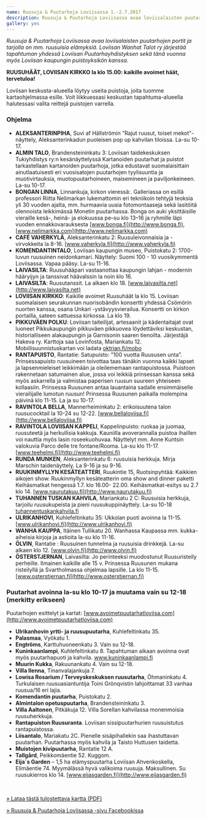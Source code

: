```yaml
---
name: Ruusuja & Puutarhoja Loviisassa 1.-2.7.2017
description: Ruusuja & Puutarhoja Loviisassa avaa loviisalaisten puutarhojen portit ja tarjolla on mm. ruusuisia elämyksiä. Lauantaina 1.7. Loviisan kirkossa kaikille avoimet Ruusuhäät!
gallery: yes
---
```

*Ruusuja & Puutarhoja Loviisassa avaa loviisalaisten puutarhojen portit ja tarjolla on mm. ruusuisia elämyksiä.
Loviisan Wanhat Talot ry järjestää tapahtuman yhdessä Loviisan Puutarhayhdistyksen sekä tänä vuonna myös Loviisan kaupungin puistoyksikön kanssa.*

**RUUSUHÄÄT, LOVIISAN KIRKKO la klo 15.00: kaikille avoimet häät, tervetuloa!**


Loviisan keskusta-alueella löytyy useita puistoja, joita tuomme kartaohjelmassa esille. Voit liikkuessasi keskustan tapahtuma-alueella halutessasi valita reittejä puistojen varrella.

### Ohjelma

- **ALEKSANTERINPIHA**, Suvi af Hällströmin ”Rajut ruusut, toiset mekot"-näyttely,  Aleksanterinkadun puoleisen pop up kahvilan tiloissa. La-su 10-17.
- **ALMIN TALO**, Brandensteininkatu 3:  Loviisan taidekeskuksen Tukiyhdistys ry:n kesänäyttelyssä Kartanoiden puutarhat ja puistot tarkastellaan kartanoiden puutarhoja, jotka edustavat suomalaisittain ainutlaatuisesti eri vuosisatojen puutarhojen tyylisuuntia ja muotivirtauksia, muotopuutarhoineen, maisemineen ja paviljonkeineen. La-su 10-17.
- **BONGAN LINNA**, Linnankuja, kirkon vieressä:.  Galleriassa on esillä professori Riitta Nelimarkan lukemattomin eri tekniikoin tehtyjä teoksia yli 30 vuoden ajalta, mm. hurmaavia uusia fotomontaaseja sekä lasitöitä olennoista leikkimässä Monetin puutarhassa. Bonga on auki yksittäisille vieraille kesä-, heinä- ja elokuussa pe–su klo 13–16 ja ryhmille läpi vuoden ennakkovarauksesta [www.bonga.fi](http://www.bonga.fi), [www.nelimarkka.com](http://www.nelimarkka.com)
- **CAFÉ VAHERKYLÄ**, Aleksanterinkatu 2:  Ruusuleivonnaisia ja -virvokkeita la 8-16. [www.vaherkyla.fi](http://www.vaherkyla.fi)
- **KOMENDANTINTALO**, Loviisan kaupungin museo, Puistokatu 2:  1700-luvun ruusuinen neidonkamari. Näyttely: Suomi 100 - 10 vuosikymmentä Loviisassa. Vapaa pääsy. La-su 11-16.
- **LAIVASILTA**: Ruusuhääpari  vastaanottaa kaupungin lahjan - modernin hääryijyn ja tanssivat häävalssin la noin klo 16.  
- **LAIVASILTA**: Ruusutanssit. La alkaen klo 18. [www.laivasilta.net](http://www.laivasilta.net)
- **LOVIISAN KIRKKO**: Kaikille avoimet Ruusuhäät la klo 15. Loviisan suomalaisen seurakunnan nuorisobändin konsertti yhdessä Csömörin nuorten kanssa, osana Unkari -ystävyysvierailua. Konsertti on kirkon portailla, sateen sattuessa kirkossa. La klo 19.
- **PIKKUVÄEN POLKU**: Loviisan taiteilijat, artesaanit ja kädentaitajat ovat luoneet Pikkukaupungin pikkuväen pikkuovea löydettäviksi keskustan, historialliseen alakaupungin ja Garnisonin saaren tienoilta. Järjestäjä Hakeva ry. Karttoja saa Lovinfosta, Mariankatu 12. Mobiilisuunnistuskartan voi ladata [oktrian.fi/mobo](http://oktrian.fi/mobo)
- **RANTAPUISTO**, Rantatie:  Satupuisto:  ”100 vuotta Ruususen unta”. Prinsessapuisto ruusuineen toivottaa taas tänäkin vuonna kaikki lapset ja lapsenmieleiset leikkimään ja oleilememaan rantapuistossa. Puistoon rakennetaan satumainen alue, jossa voi leikkiä prinsessan kanssa sekä myös askarrella ja valmistaa paperisen ruusun suureen yhteiseen kollaasiin. Prinsessa Ruusunen antaa lauantaina sadalle ensimmäiselle vierailijalle lumotun ruusun! Prinsessa Ruusunen paikalla molempina päivinä klo 11-15.  La ja su 10-17.
- **RAVINTOLA BELLA**, Mannerheiminkatu 2: erikoisuutena talon ruusucocktail la 10-24 su 12-22. [www.bellaloviisa.fi](http://www.bellaloviisa.fi)
- **RAVINTOLA LOVIISAN KAPPELI**, Kappelinpuisto: ruokaa ja juomaa, ruusuteetä ja herkullisia kakkuja. Kauniilla avoverannalla puistoa ihaillen voi nauttia myös lasin roseekuohuvaa.  Näyttelyt mm. Anne Kuntsin valokuvia Parco delle tre fontane/Rooma. La-su klo 11-17. [www.teehelmi.fi](http://www.teehelmi.fi)
- **RUNDA MUNKEN**, Aleksanterinkatu 6: ruusuisia herkkuja. Mirja Marschin taidenäyttely. La 9-16 ja su 9-16.
- **RUUKINMYLLYN KESÄTEATTERI**, Ruukintie 15, Ruotsinpyhtää: Kaikkien aikojen show. Ruukinmyllyn kesäteatterin oma show and dinner paketti Keihäsmatkat hengessä 1.7. klo 16.00- 22.00.  Keihäsmatkat-esitys  su 2.7 klo 14. [www.naurutakuu.fi](http://www.naurutakuu.fi)
- **TUHANNEN TUSKAN KAHVILA**,  Mariankatu 2 C:  Ruusuisia herkkuja, tarjoilu ruusukupeista ja pieni ruusukuppinäyttely. La-su 10-18 [tuhannentuskankahvila.fi](http://tuhannentuskankahvila.fi)
- **ULRIKANHOVI**, Kuhlefeltinkatu 35:  Ukkolan puoti avoinna la 11-15. [www.ulrikanhovi.fi](http://www.ulrikanhovi.fi)
- **WANHA KAUPPA**, Itäinen Tullikatu 20. Wanhassa Kaupassa mm. kukka-aiheisia kirjoja ja astioita la-su klo 11-16.
- **ÖLVIN**, Rantatie : Ruusuinen tunnelma ja ruusuisia drinkkejä. La-su alkaen klo 12. [www.olvin.fi](http://www.olvin.fi)
- **ÖSTERSTJERNAN**, Laivasilta: Jo perinteeksi muodostunut Ruusuristeily perheille. Ilmainen kaikille alle 15 v.  Prinsessa Ruusunen mukana risteilyllä ja Svartholmassa ohjelmaa lapsille. La klo 11-15. [www.osterstjernan.fi](http://www.osterstjernan.fi)

### Puutarhat avoinna la-su klo 10-17 ja  muutama vain su 12-18 (merkitty erikseen)

Puutarhojen esittelyt ja kartat: [www.avoimetpuutarhatloviisa.com](http://www.avoimetpuutarhatloviisa.com)

- **Ulrikanhovin yrtti- ja ruusupuutarha**,  Kuhlefeltinkatu 35.
- **Palasmaa**, Vyökatu 1.
- **Engtröms**, Karttuhuoneenkatu 3. Vain su 12-18.
- **Kuninkaanlampi**, Kuhlefeltinkatu 8. Tapahtuman aikaan avoinna ovat myös puutarhapuoti ja kahvila. www.kuninkaanlampi.fi
- **Muurin Kukka**, Rakuunankatu 4. Vain su 12-18.
- **Villa Ilenna**, Tinanvalajankuja 7.
- **Lowisa Rosarium / Terveyskeskuksen ruusutarha**, Öhmaninkatu 4. Turkulaisen ruusuasiantuntija Toini Grönqvistin lahjoittamat 33 vanhaa ruusua/16 eri lajia.
- **Komendantin puutarha**,  Puistokatu 2.
- **Almintalon opetuspuutarha**, Brandensteininkatu 3.
- **Villa Aaltonen**, Pitkäkuja 12. Villa Sorellan kahvilassa monenmoisia ruusuherkkuja.
- **Rantapuiston Ruusuranta**. Loviisan sissipuutarhurien ruusuistutus rantapuistossa.
- **Liisantalo**, Mariakatu 2C. Pienelle sisäpihallekin saa ihastuttavan puutarhan. Puutarhassa myös kahvila ja Taisto Huttusen taidetta.
- **Muistojen kivipuutarha**, Rantatie 12 A.
- **Tallgård**, Peikkomäentie 52. Kuggom.
- **Eija´s Garden** –  1,5 ha elämyspuutarha Loviisan Ahvenkoskella, Elimäentie 74.  Myymälässä hyvä valikoima ruusuja. Maksullinen. Su ruusukierros klo 14. [www.eijasgarden.fi](http://www.eijasgarden.fi)

&nbsp;

[» Lataa tästä tulostettava kartta (PDF)](/ohjelma/ruusut/kartta.pdf)

[» Ruusuja & Puutarhoja Loviisassa -sivu Facebookissa](https://www.facebook.com/ruusutjapuutarhat)
